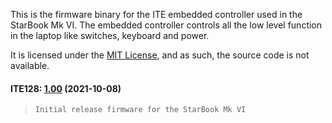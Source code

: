 This is the firmware binary for the ITE embedded controller used in the StarBook Mk VI. The embedded controller
controls all the low level function in the laptop like switches, keyboard and power.

It is licensed under the [MIT License](../../MIT.md), and as such, the source code is not available.

#### ITE128: [1.00](https://github.com/StarLabsLtd/firmware/raw/master/StarBook/MkVI/ITE128/1.00/efi-B5.zip) (2021-10-08)
>     Initial release firmware for the StarBook Mk VI
